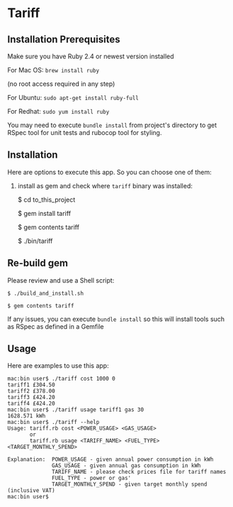 # Tariff



## Installation Prerequisites

Make sure you have Ruby 2.4 or newest version installed

For Mac OS:
`brew install ruby`

(no root access required in any step)

For Ubuntu:
`sudo apt-get install ruby-full`

For Redhat:
`sudo yum install ruby`

You may need to execute `bundle install` from project's directory to get RSpec tool for unit tests and rubocop tool for styling.

## Installation

Here are options to execute this app. So you can choose one of them:

1) install as gem and check where `tariff` binary was installed:

    $ cd to_this_project
    
    $ gem install tariff
    
    $ gem contents tariff
    
    $ ./bin/tariff 
    
## Re-build gem

Please review and use a Shell script:

    $ ./build_and_install.sh
    
    $ gem contents tariff
    
If any issues, you can execute `bundle install` so this will install tools such as RSpec as defined in a Gemfile
    
## Usage

Here are examples to use this app:

```
mac:bin user$ ./tariff cost 1000 0
tariff1 £304.50
tariff2 £378.00
tariff3 £424.20
tariff4 £424.20
mac:bin user$ ./tariff usage tariff1 gas 30
1628.571 kWh
mac:bin user$ ./tariff --help 
Usage: tariff.rb cost <POWER_USAGE> <GAS_USAGE>
       or
       tariff.rb usage <TARIFF_NAME> <FUEL_TYPE> <TARGET_MONTHLY_SPEND>

Explanation:  POWER_USAGE - given annual power consumption in kWh
              GAS_USAGE - given annual gas consumption in kWh
              TARIFF_NAME - please check prices file for tariff names
              FUEL_TYPE - power or gas'
              TARGET_MONTHLY_SPEND - given target monthly spend (inclusive VAT)
mac:bin user$
```
